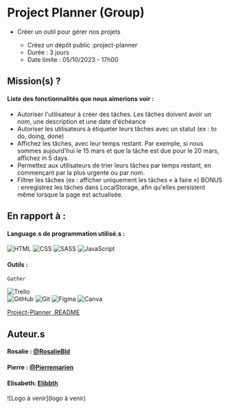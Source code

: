 
# Project Planner (Group)

- Créer un outil pour gérer nos projets 


    - Créez un dépôt public :project-planner
    - Durée : 3 jours
    - Date limite : 05/10/2023 - 17h00
        

## Mission(s) ?

#### Liste des fonctionnalités que nous aimerions voir :

- Autoriser l'utilisateur à créer des tâches. Les tâches doivent avoir un nom, une description et une date d'échéance
- Autoriser les utilisateurs à étiqueter leurs tâches avec un statut (ex : to do, doing, done)
- Affichez les tâches, avec leur temps restant. Par exemple, si nous sommes aujourd'hui le 15 mars et que la tâche est due pour le 20 mars, affichez in 5 days.
- Permettez aux utilisateurs de trier leurs tâches par temps restant, en commençant par la plus urgente ou par nom.
- Filtrer les tâches (ex : afficher uniquement les tâches « à faire »)
BONUS : enregistrez les tâches dans LocalStorage, afin qu'elles persistent même lorsque la page est actualisée.

## En rapport à :

#### Language.s de programmation utilisé.s :

![HTML](https://img.shields.io/badge/HTML5-E34F26?style=for-the-badge&logo=html5&logoColor=white)
![CSS](https://img.shields.io/badge/CSS3-1572B6?style=for-the-badge&logo=css3&logoColor=white)
![SASS](https://img.shields.io/badge/Sass-CC6699?style=for-the-badge&logo=sass&logoColor=white)
![JavaScript](https://img.shields.io/badge/JavaScript-323330?style=for-the-badge&logo=javascript&logoColor=F7DF1E)

#### Outils :

    Gather  
![Trello](https://img.shields.io/badge/Trello-0052CC?style=for-the-badge&logo=trello&logoColor=white)    
![GitHub](https://img.shields.io/badge/GitHub-100000?style=for-the-badge&logo=github&logoColor=white)
![Git](https://img.shields.io/badge/GIT-E44C30?style=for-the-badge&logo=git&logoColor=white)
![Figma](https://img.shields.io/badge/Figma-F24E1E?style=for-the-badge&logo=figma&logoColor=white)
![Canva](https://img.shields.io/badge/Canva-%2300C4CC.svg?&style=for-the-badge&logo=Canva&logoColor=white)

[Project-Planner .README](https://github.com/becodeorg/CRL-KELLER-6/tree/main/1.TRAIL/2.The-Hill/1.DOM/11.Project-Planner)


## Auteur.s

#### Rosalie : [@RosalieBld](https://github.com/RosalieBld)
#### Pierre : [@Pierremarien](https://github.com/Pierremarien)
#### Elisabeth: [Elibbth](https://github.com/Elibbth)

![Logo à venir](logo à venir)
